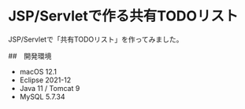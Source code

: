 # JSP/Servletで作る共有TODOリスト

JSP/Servletで「共有TODOリスト」を作ってみました。


##　開発環境

- macOS 12.1
- Eclipse 2021-12
- Java 11 / Tomcat 9
- MySQL 5.7.34

